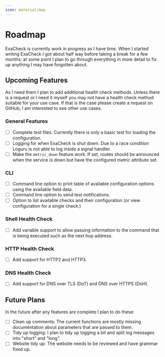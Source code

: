```yaml
---
icon: material/map
---
```


# Roadmap

ExaCheck is currently work in progress as I have time. When I started writing ExaCheck I got about half way before taking a break for a few months; at some point I plan to go through everything in more detail to fix up anything I may have forgotten about.

## Upcoming Features

As I need them I plan to add additional health check methods. Unless there is a request or I need it myself you may not have a health check method suitable for your use case. If that is the case please create a request on GitHub; I am interested to see other use cases.

### General Features

- [ ] Complete test files: Currently there is only a basic test for loading the configuration.
- [ ] Logging for when ExaCheck is shut down. Due to a race condition Loguru is not able to log inside a signal handler.
- [ ] Make the `metric_down` feature work. If set, routes should be announced when the service is down but have the configured metric attribute set.

### CLI

- [ ] Command line option to print table of available configuration options using the available field data.
- [ ] Command line option to send test notifications.
- [ ] Option to list available checks and their configuration (or view configuration for a single check.)

### Shell Health Check

- [ ] Add variable support to allow passing information to the command that is being executed such as the next hop address.

### HTTP Health Check

- [ ] Add support for HTTP2 and HTTP3.

### DNS Health Check

- [ ] Add support for DNS over TLS (DoT) and DNS over HTTPS (DoH).

## Future Plans

In the future after any features are complete I plan to do these:

- [ ] Clean up comments: The current functions are mostly missing documentation about parameters that are passed to them.
- [ ] Tidy up logging: I plan to tidy up logging a bit and split log messages into "short" and "long".
- [ ] Website tidy up: The website needs to be reviewed and have grammar fixed up.
